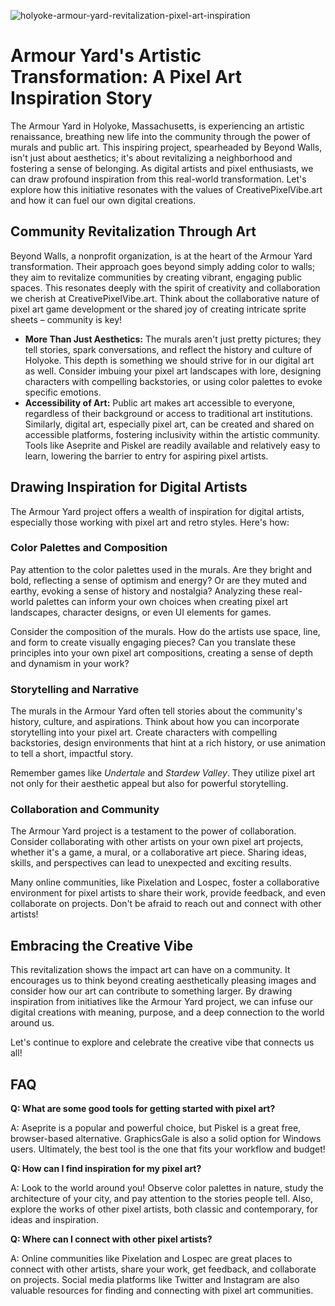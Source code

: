 ![holyoke-armour-yard-revitalization-pixel-art-inspiration](https://images.pexels.com/photos/33472383/pexels-photo-33472383.jpeg?auto=compress&cs=tinysrgb&fit=crop&h=627&w=1200)

# Armour Yard's Artistic Transformation: A Pixel Art Inspiration Story

The Armour Yard in Holyoke, Massachusetts, is experiencing an artistic renaissance, breathing new life into the community through the power of murals and public art. This inspiring project, spearheaded by Beyond Walls, isn't just about aesthetics; it's about revitalizing a neighborhood and fostering a sense of belonging. As digital artists and pixel enthusiasts, we can draw profound inspiration from this real-world transformation. Let's explore how this initiative resonates with the values of CreativePixelVibe.art and how it can fuel our own digital creations.

## Community Revitalization Through Art

Beyond Walls, a nonprofit organization, is at the heart of the Armour Yard transformation. Their approach goes beyond simply adding color to walls; they aim to revitalize communities by creating vibrant, engaging public spaces. This resonates deeply with the spirit of creativity and collaboration we cherish at CreativePixelVibe.art. Think about the collaborative nature of pixel art game development or the shared joy of creating intricate sprite sheets – community is key!

*   **More Than Just Aesthetics:** The murals aren't just pretty pictures; they tell stories, spark conversations, and reflect the history and culture of Holyoke. This depth is something we should strive for in our digital art as well. Consider imbuing your pixel art landscapes with lore, designing characters with compelling backstories, or using color palettes to evoke specific emotions.
*   **Accessibility of Art:** Public art makes art accessible to everyone, regardless of their background or access to traditional art institutions. Similarly, digital art, especially pixel art, can be created and shared on accessible platforms, fostering inclusivity within the artistic community. Tools like Aseprite and Piskel are readily available and relatively easy to learn, lowering the barrier to entry for aspiring pixel artists.

## Drawing Inspiration for Digital Artists

The Armour Yard project offers a wealth of inspiration for digital artists, especially those working with pixel art and retro styles. Here's how:

### Color Palettes and Composition

Pay attention to the color palettes used in the murals. Are they bright and bold, reflecting a sense of optimism and energy? Or are they muted and earthy, evoking a sense of history and nostalgia? Analyzing these real-world palettes can inform your own choices when creating pixel art landscapes, character designs, or even UI elements for games.

Consider the composition of the murals. How do the artists use space, line, and form to create visually engaging pieces? Can you translate these principles into your own pixel art compositions, creating a sense of depth and dynamism in your work?

### Storytelling and Narrative

The murals in the Armour Yard often tell stories about the community's history, culture, and aspirations. Think about how you can incorporate storytelling into your pixel art. Create characters with compelling backstories, design environments that hint at a rich history, or use animation to tell a short, impactful story.

Remember games like *Undertale* and *Stardew Valley*. They utilize pixel art not only for their aesthetic appeal but also for powerful storytelling.

### Collaboration and Community

The Armour Yard project is a testament to the power of collaboration. Consider collaborating with other artists on your own pixel art projects, whether it's a game, a mural, or a collaborative art piece. Sharing ideas, skills, and perspectives can lead to unexpected and exciting results.

Many online communities, like Pixelation and Lospec, foster a collaborative environment for pixel artists to share their work, provide feedback, and even collaborate on projects. Don't be afraid to reach out and connect with other artists!

## Embracing the Creative Vibe

This revitalization shows the impact art can have on a community. It encourages us to think beyond creating aesthetically pleasing images and consider how our art can contribute to something larger. By drawing inspiration from initiatives like the Armour Yard project, we can infuse our digital creations with meaning, purpose, and a deep connection to the world around us.

Let's continue to explore and celebrate the creative vibe that connects us all!

## FAQ

**Q: What are some good tools for getting started with pixel art?**

A: Aseprite is a popular and powerful choice, but Piskel is a great free, browser-based alternative. GraphicsGale is also a solid option for Windows users. Ultimately, the best tool is the one that fits your workflow and budget!

**Q: How can I find inspiration for my pixel art?**

A: Look to the world around you! Observe color palettes in nature, study the architecture of your city, and pay attention to the stories people tell. Also, explore the works of other pixel artists, both classic and contemporary, for ideas and inspiration.

**Q: Where can I connect with other pixel artists?**

A: Online communities like Pixelation and Lospec are great places to connect with other artists, share your work, get feedback, and collaborate on projects. Social media platforms like Twitter and Instagram are also valuable resources for finding and connecting with pixel art communities.